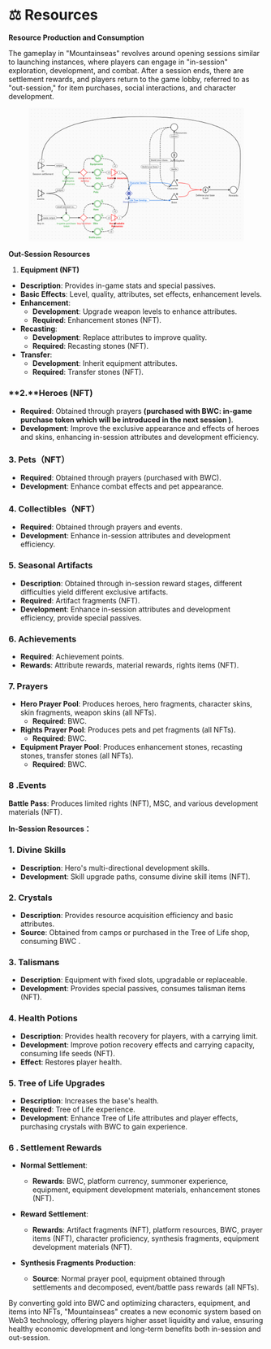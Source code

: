 # ⚖️ Resources

**Resource Production and Consumption**

The gameplay in "Mountainseas" revolves around opening sessions similar to launching instances, where players can engage in "in-session" exploration, development, and combat. After a session ends, there are settlement rewards, and players return to the game lobby, referred to as "out-session," for item purchases, social interactions, and character development.



<figure><img src="../../.gitbook/assets/1718261099251.jpg" alt=""><figcaption></figcaption></figure>



**Out-Session Resources**

1. **Equipment (NFT)**

* **Description**: Provides in-game stats and special passives.
* **Basic Effects**: Level, quality, attributes, set effects, enhancement levels.
* **Enhancement**:
  * **Development**: Upgrade weapon levels to enhance attributes.
  * **Required**: Enhancement stones (NFT).
* **Recasting**:
  * **Development**: Replace attributes to improve quality.
  * **Required**: Recasting stones (NFT).
* **Transfer**:
  * **Development**: Inherit equipment attributes.
  * **Required**: Transfer stones (NFT).

### &#x20;**2.**Heroes (NFT)

* **Required**: Obtained through prayers **(purchased with BWC: in-game purchase token which will be introduced in the next session )**.
* **Development**: Improve the exclusive appearance and effects of heroes and skins, enhancing in-session attributes and development efficiency.

### &#x20;**3. Pets（NFT）**

* **Required**: Obtained through prayers (purchased with BWC).
* **Development**: Enhance combat effects and pet appearance.

### **4. Collectibles（NFT）**

* **Required**: Obtained through prayers and events.
* **Development**: Enhance in-session attributes and development efficiency.

### **5.** Seasonal Artifacts

* **Description**: Obtained through in-session reward stages, different difficulties yield different exclusive artifacts.
* **Required**: Artifact fragments (NFT).
* **Development**: Enhance in-session attributes and development efficiency, provide special passives.

### &#x20;**6.** Achievements

* **Required**: Achievement points.
* **Rewards**: Attribute rewards, material rewards, rights items (NFT).

### &#x20;**7.** Prayers

* **Hero Prayer Pool**: Produces heroes, hero fragments, character skins, skin fragments, weapon skins (all NFTs).
  * **Required**: BWC.
* **Rights Prayer Pool**: Produces pets and pet fragments (all NFTs).
  * **Required**: BWC.
* **Equipment Prayer Pool**: Produces enhancement stones, recasting stones, transfer stones (all NFTs).
  * **Required**: BWC.

### **8 .Events**

**Battle Pass**: Produces limited rights (NFT), MSC, and various development materials (NFT).



**In-Session Resources：**

### **1.** Divine Skills

* **Description**: Hero's multi-directional development skills.
* **Development**: Skill upgrade paths, consume divine skill items (NFT).

### **2. Crystals**

* **Description**: Provides resource acquisition efficiency and basic attributes.
* **Source**: Obtained from camps or purchased in the Tree of Life shop, consuming BWC .

### **3.** Talismans

* **Description**: Equipment with fixed slots, upgradable or replaceable.
* **Development**: Provides special passives, consumes talisman items (NFT).

### **4.** Health Potions

* **Description**: Provides health recovery for players, with a carrying limit.
* **Development**: Improve potion recovery effects and carrying capacity, consuming life seeds (NFT).
* **Effect**: Restores player health.



### **5.** Tree of Life Upgrades

* **Description**: Increases the base's health.
* **Required**: Tree of Life experience.
* **Development**: Enhance Tree of Life attributes and player effects, purchasing crystals with BWC to gain experience.

### **6 .** Settlement Rewards

* **Normal Settlement**:
  * **Rewards**: BWC, platform currency, summoner experience, equipment, equipment development materials, enhancement stones (NFT).
* **Reward Settlement**:
  * **Rewards**: Artifact fragments (NFT), platform resources, BWC, prayer items (NFT), character proficiency, synthesis fragments, equipment development materials (NFT).
*   **Synthesis Fragments Production**:

    * **Source**: Normal prayer pool, equipment obtained through settlements and decomposed, event/battle pass rewards (all NFTs).



By converting gold into BWC and optimizing characters, equipment, and items into NFTs, "Mountainseas" creates a new economic system based on Web3 technology, offering players higher asset liquidity and value, ensuring healthy economic development and long-term benefits both in-session and out-session.
